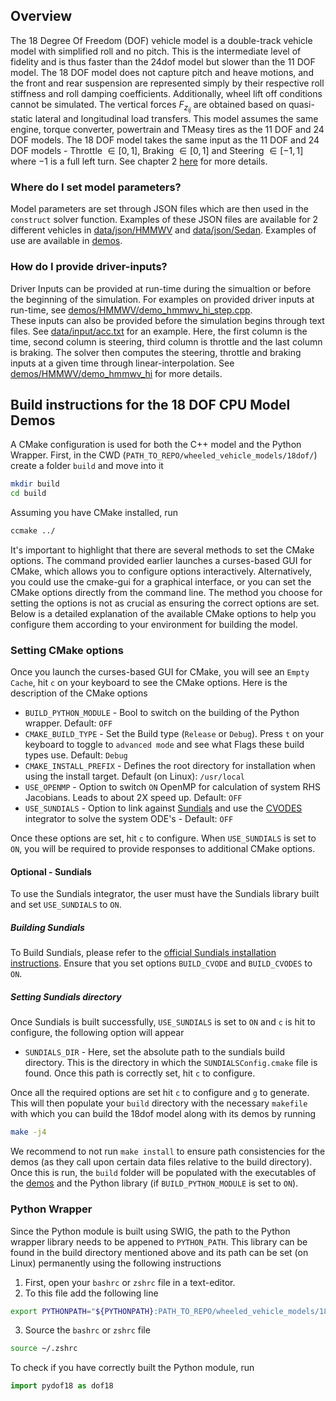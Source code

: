 ## Overview
The 18 Degree Of Freedom (DOF) vehicle model is a double-track vehicle model with simplified roll and no pitch. This is the intermediate level of fidelity and is thus faster than the 24dof model but slower than the 11 DOF model. The 18 DOF model does not capture pitch and heave motions, and the front and rear suspension are represented simply by their respective roll stiffness and roll damping coefficients. Additionally, wheel lift off conditions cannot be simulated. The vertical forces $F_{z_{ij}}$ are obtained based on quasi-static lateral and longitudinal load transfers. This model assumes the same engine, torque converter, powertrain and TMeasy tires as the 11 DOF and 24 DOF models. The 18 DOF model takes the same input as the 11 DOF and 24 DOF models - Throttle $\in [0,1]$, Braking $\in [0,1]$ and Steering $\in [-1,1]$ where $-1$ is a full left turn. See chapter 2 [here](https://uwmadison.box.com/s/2tsvr4adbrzklle30z0twpu2nlzvlayc) for more details.

### Where do I set model parameters?
Model parameters are set through JSON files which are then used in the `construct` solver function. Examples of these JSON files are available for 2 different vehicles in [data/json/HMMWV](./data/json/HMMWV) and [data/json/Sedan](./data/json/Sedan). Examples of use are available in [demos](./demos/).

### How do I provide driver-inputs?
Driver Inputs can be provided at run-time during the simualtion or before the beginning of the simulation. For examples on provided driver inputs at run-time, see [demos/HMMWV/demo_hmmwv_hi_step.cpp](./demos/HMMWV/demo_hmmwv_hi_step.cpp).  
These inputs can also be provided before the simulation begins through text files. See [data/input/acc.txt](./data/input/acc.txt) for an example. Here, the first column is the time, second column is steering, third column is throttle and the last column is braking. The solver then computes the steering, throttle and braking inputs at a given time through linear-interpolation. See [demos/HMMWV/demo_hmmwv_hi](./demos/HMMWV/demo_hmmwv_hi.cpp) for more details.

## Build instructions for the 18 DOF CPU Model Demos
A CMake configuration is used for both the C++ model and the Python Wrapper. First, in the CWD (`PATH_TO_REPO/wheeled_vehicle_models/18dof/`) create a folder `build` and move into it
```bash
mkdir build
cd build
```
Assuming you have CMake installed, run 
```bash
ccmake ../
```
It's important to highlight that there are several methods to set the CMake options. The command provided earlier launches a curses-based GUI for CMake, which allows you to configure options interactively. Alternatively, you could use the cmake-gui for a graphical interface, or you can set the CMake options directly from the command line. The method you choose for setting the options is not as crucial as ensuring the correct options are set. Below is a detailed explanation of the available CMake options to help you configure them according to your environment for building the model.

### Setting CMake options
Once you launch the curses-based GUI for CMake, you will see an `Empty Cache`, hit `c` on your keyboard to see the CMake options. Here is the description of the CMake options
- `BUILD_PYTHON_MODULE` - Bool to switch on the building of the Python wrapper. Default: `OFF`
- `CMAKE_BUILD_TYPE` - Set the Build type (`Release` or `Debug`). Press `t` on your keyboard to toggle to `advanced mode` and see what Flags these build types use. Default: `Debug`
- `CMAKE_INSTALL_PREFIX` - Defines the root directory for installation when using the install target. Default (on Linux): `/usr/local`
- `USE_OPENMP` - Option to switch `ON` OpenMP for calculation of system RHS Jacobians. Leads to about 2X speed up. Default: `OFF`
- `USE_SUNDIALS` - Option to link against [Sundials](https://sundials.readthedocs.io/en/latest/) and use the [CVODES](https://sundials.readthedocs.io/en/latest/cvodes/index.html) integrator to solve the system ODE's - Default: `OFF`

Once these options are set, hit `c` to configure. When `USE_SUNDIALS` is set to `ON`, you will be required to provide responses to additional CMake options.

#### Optional - Sundials
To use the Sundials integrator, the user must have the Sundials library built and set `USE_SUNDIALS` to `ON`.  
##### Building Sundials
To Build Sundials, please refer to the [official Sundials installation instructions](https://sundials.readthedocs.io/en/latest/Install_link.html). Ensure that you set options `BUILD_CVODE` and `BUILD_CVODES` to `ON`.
##### Setting Sundials directory
Once Sundials is built successfully, `USE_SUNDIALS` is set to `ON` and `c` is hit to configure, the following option will appear
- `SUNDIALS_DIR` - Here, set the absolute path to the sundials build directory. This is the directory in which the `SUNDIALSConfig.cmake` file is found.
Once this path is correctly set, hit `c` to configure.

Once all the required options are set hit `c` to configure and `g` to generate. This will then populate your `build` directory with the necessary `makefile` with which you can build the 18dof model along with its demos by running
```bash
make -j4
```
We recommend to not run `make install` to ensure path consistencies for the demos (as they call upon certain data files relative to the build directory).  
Once this is run, the `build` folder will be populated with the executables of the [demos](./demos) and the Python library (if `BUILD_PYTHON_MODULE` is set to `ON`).  

### Python Wrapper
Since the Python module is built using SWIG, the path to the Python wrapper library needs to be appened to `PYTHON_PATH`. This library can be found in the build directory mentioned above and its path can be set (on Linux) permanently using the following instructions
1) First, open your `bashrc` or `zshrc` file in a text-editor.
2) To this file add the following line
```bash
export PYTHONPATH="${PYTHONPATH}:PATH_TO_REPO/wheeled_vehicle_models/18dof/build/"
```
3) Source the `bashrc` or `zshrc` file
```bash
source ~/.zshrc
```
To check if you have correctly built the Python module, run 
```python
import pydof18 as dof18
```
